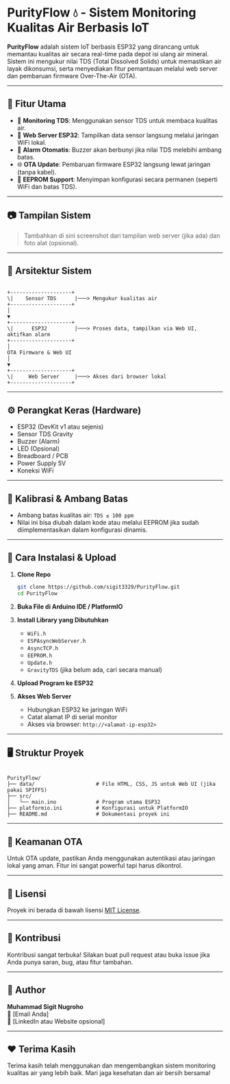 # PurityFlow 💧 - Sistem Monitoring Kualitas Air Berbasis IoT

**PurityFlow** adalah sistem IoT berbasis ESP32 yang dirancang untuk memantau kualitas air secara real-time pada depot isi ulang air mineral. Sistem ini mengukur nilai TDS (Total Dissolved Solids) untuk memastikan air layak dikonsumsi, serta menyediakan fitur pemantauan melalui web server dan pembaruan firmware Over-The-Air (OTA).

---

## 🧰 Fitur Utama

- 🔬 **Monitoring TDS**: Menggunakan sensor TDS untuk membaca kualitas air.
- 📶 **Web Server ESP32**: Tampilkan data sensor langsung melalui jaringan WiFi lokal.
- 🚨 **Alarm Otomatis**: Buzzer akan berbunyi jika nilai TDS melebihi ambang batas.
- 🌐 **OTA Update**: Pembaruan firmware ESP32 langsung lewat jaringan (tanpa kabel).
- 📝 **EEPROM Support**: Menyimpan konfigurasi secara permanen (seperti WiFi dan batas TDS).

---

## 📷 Tampilan Sistem

> Tambahkan di sini screenshot dari tampilan web server (jika ada) dan foto alat (opsional).

---

## 🧱 Arsitektur Sistem

```

+--------------------+
\|    Sensor TDS      |───> Mengukur kualitas air
+--------------------+
│
▼
+--------------------+
\|      ESP32         |───> Proses data, tampilkan via Web UI, aktifkan alarm
+--------------------+
│
OTA Firmware & Web UI
│
▼
+--------------------+
\|     Web Server     |───> Akses dari browser lokal
+--------------------+

````

---

## ⚙️ Perangkat Keras (Hardware)

- ESP32 (DevKit v1 atau sejenis)
- Sensor TDS Gravity
- Buzzer (Alarm)
- LED (Opsional)
- Breadboard / PCB
- Power Supply 5V
- Koneksi WiFi

---

## 🧪 Kalibrasi & Ambang Batas

- Ambang batas kualitas air: `TDS ≤ 100 ppm`
- Nilai ini bisa diubah dalam kode atau melalui EEPROM jika sudah diimplementasikan dalam konfigurasi dinamis.

---

## 🚀 Cara Instalasi & Upload

1. **Clone Repo**
    ```bash
    git clone https://github.com/sigit3329/PurityFlow.git
    cd PurityFlow
    ```

2. **Buka File di Arduino IDE / PlatformIO**

3. **Install Library yang Dibutuhkan**
    - `WiFi.h`
    - `ESPAsyncWebServer.h`
    - `AsyncTCP.h`
    - `EEPROM.h`
    - `Update.h`
    - `GravityTDS` (jika belum ada, cari secara manual)

4. **Upload Program ke ESP32**

5. **Akses Web Server**
    - Hubungkan ESP32 ke jaringan WiFi
    - Catat alamat IP di serial monitor
    - Akses via browser: `http://<alamat-ip-esp32>`

---

## 🖥️ Struktur Proyek

````

PurityFlow/
├── data/                    # File HTML, CSS, JS untuk Web UI (jika pakai SPIFFS)
├── src/
│   └── main.ino             # Program utama ESP32
├── platformio.ini           # Konfigurasi untuk PlatformIO
├── README.md                # Dokumentasi proyek ini

````

---

## 🔐 Keamanan OTA

Untuk OTA update, pastikan Anda menggunakan autentikasi atau jaringan lokal yang aman. Fitur ini sangat powerful tapi harus dikontrol.

---

## 📄 Lisensi

Proyek ini berada di bawah lisensi [MIT License](LICENSE).

---

## 🤝 Kontribusi

Kontribusi sangat terbuka! Silakan buat pull request atau buka issue jika Anda punya saran, bug, atau fitur tambahan.

---

## 👤 Author

**Muhammad Sigit Nugroho**  
📧 [Email Anda]  
🔗 [LinkedIn atau Website opsional]  

---

## ❤️ Terima Kasih

Terima kasih telah menggunakan dan mengembangkan sistem monitoring kualitas air yang lebih baik. Mari jaga kesehatan dan air bersih bersama!